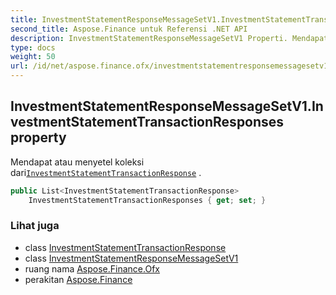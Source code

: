 ```yaml
---
title: InvestmentStatementResponseMessageSetV1.InvestmentStatementTransactionResponses
second_title: Aspose.Finance untuk Referensi .NET API
description: InvestmentStatementResponseMessageSetV1 Properti. Mendapat atau menyetel koleksi dariInvestmentStatementTransactionResponse .
type: docs
weight: 50
url: /id/net/aspose.finance.ofx/investmentstatementresponsemessagesetv1/investmentstatementtransactionresponses/
---
```

## InvestmentStatementResponseMessageSetV1.InvestmentStatementTransactionResponses property

Mendapat atau menyetel koleksi dari[`InvestmentStatementTransactionResponse`](../../../aspose.finance.ofx.investment/investmentstatementtransactionresponse/) .

```csharp
public List<InvestmentStatementTransactionResponse> 
    InvestmentStatementTransactionResponses { get; set; }
```

### Lihat juga

* class [InvestmentStatementTransactionResponse](../../../aspose.finance.ofx.investment/investmentstatementtransactionresponse/)
* class [InvestmentStatementResponseMessageSetV1](../)
* ruang nama [Aspose.Finance.Ofx](../../investmentstatementresponsemessagesetv1/)
* perakitan [Aspose.Finance](../../../)


